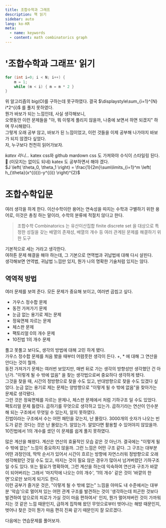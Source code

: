 ```yaml
---
title: 조합수학과 그래프
description: 책 읽기
sidebar: auto
lang: ko-KR
meta: 
  - name: keywords
  - content: math combinatorics graph
---
```

<link rel="stylesheet" href="https://cdnjs.cloudflare.com/ajax/libs/KaTeX/0.5.1/katex.min.css">
<link rel="stylesheet" href="https://cdn.jsdelivr.net/github-markdown-css/2.2.1/github-markdown.css"/>

# '조합수학과 그래프' 읽기

```c
for (int i=0; i < N; i++) {
    m = 1;
    while (m < i) { m = m * 2 }
}
```
위 알고리즘의 big(O)를 구하는데 못구하였다. 결국 $\displaystyle\sum_{i=1}^{N} i*2^{i}$ 를 풀지 못하였다.  
뭔가 바보가 되는 느낌인데, 사실 생각해보니,  
오랫동안 이런 문제들을 "아, 뭐 이렇게 풀리지 않을까, 나중에 보면서 하면 되겠지" 하며 무시해왔다.  
그렇게 오래 공부 않고, 바보가 된 느낌이었고, 이런 것들을 이제 공부해 나가야지 바보가 되지 않겠다 싶었다.  
자, 누구보다 천천히 읽어가보자.  

_katex 라니..._
katex css와 github mardown css 도 가져와야 수식이 스타일링 된다.  :tada: (이모지는 없이도 되네)
katex 도 공부하면서 해야 겠다.   
$J \left( \theta_0, \theta_1 \right) = \frac{1}{2m}\sum\limits_{i=1}^m \left( h_{\theta}(x^{(i)})-y^{(i)} \right)^{2}$

# 조합수학입문

여러 생각을 하게 한다. 이산수학이란 용어는 연속성을 따지는 수학과 구별하기 위한 용어로, 이것은 총칭 하는 말이라, 수학의 분류에 적절치 않다고 한다. 
> 조합수학 Combinatorics 는 유산이산집합 finite discrete set 을 대상으로 특정한 성질을 갖는 배열의 존재성, 배열의 개수 등 여러 관계된 문제를 해결하기 위한 도구

기본적으로 세는 거라고 생각한다.  
여하튼 문제 해결을 해야 하는데, 그 기본으로 연역법과 귀납법에 대해 다시 살핀다.  
생각해보면 연역법, 귀납법 느낌만 있지, 뭔가 나의 명확한 기술처럼 있지는 않다.   

## 역역적 방법

여러 문제를 보여 준다. 모든 문제가 중요해 보이고, 여러번 곱씹고 싶다. 
- 가우스 정수합 문제
- 동전 가져가기 문제
- 눈금 없는 용기로 제는 문제
- 정육면체 자르는 문제
- 체스판 문제
- 팩토리얼 0의 개수 문제
- 10진법 1의 개수 문제

풀고 못풀고 보다도, 생각의 방법에 대해 고민 하게 됐다.    
가우스 정수합 문제를 처음 봤을 때부터 어렴풋한 생각이 든다. +, * 에 대해 그 연산을 안다는 것이 뭘까.   
동전 가져가기 문제는 여러번 보았지만, 매번 뒤로 가는 생각의 방향성만 생각했던 건 아닌가. "이렇게 될 수 밖에 없음" 을 찾는 생각법으로써 중요하다 생각하게 됐다.   
그것을 찾을 때, 시간의 정방향으로 찾을 수도 있고, 반대방향으로 찾을 수도 있겠다 싶었다. 눈금 없는 용기로 제는 문제는 양방향으로 "이렇게 될 수 밖에 없음"을 찾아가는 문제로 생각됐다.   
그런 것은 정육면체를 자르는 문제나, 체스판 문제에서 처럼 기하구조 일 수도 있었다.   
팩토리얼 문제 틀렸다. 곱하기를 무엇으로 생각하고 있는가. 곱하기라는 연산이 인수분해 되는 구조에서 무엇일 수 있는지, 알지 못하였다.  
진법이라는 구조에서 수는 어떤 패턴을 갖는지, 난 몰랐다. 3000개의 숫자가 나오는 빈도가 같은 것다는 것은 난 몰랐는가. 알았는가. 알았다면 활용할 수 있어야지 않았을까. 10진법에서 1의 개수를 셌던 이 문제를 쉽게 풀지 못하였다.     

많은 계산을 해왔다. 계산은 연산의 효율적인 모습 같은 것 아닌가. 결국에는 "이렇게 될 수 밖에 없는" 느낌이 중요하지 않을까. 그런 느낌은 어떤 구조 같다. 그 구조는 대부분 어떤 과정인데, 딱딱 순서가 있어서 시간이 흐르는 방향에 자연스러워 정방향으로 오래 생각해왔던 것일 수도 있고, 따지는 것이 필요 않은 경우가 많아서 넘겨버렸던 기하구조일 수도 있다. 또는 필요가 명확하여, 그런 계산을 하는데 익숙하여 연산과 구조가 바깥이 되어버리는 그래서 '마지막에 나오는 0의 개수', '1의 개수' 같은 것이 '바깥의 한 면'으로만 보이게 되기도 한다.  
이런 공부가 즐거운 것은, "이렇게 될 수 밖에 없는" 느낌을 아마도 내 수준에서는 대부분 '악습'으로 멀어져 있는 어떤 관계 구조를 발견하는 것이 '생각하는데 피곤한 것보다 발견하여 앞으로의 피로가 가실 것이 마음 편하여서' 인지, 뭔가 멀어져버린 것이 가까워지는 것 같은 느낌 때문인지, 급하게 집착해 왔던 무엇으로부터 벗어나는 해방 때문인지, 벗어나 찾은 것이 뭔가 마음 편히 진짜 같기 때문인지 잘 모르겠다.  

다음에는 연습문제를 풀어보자.

